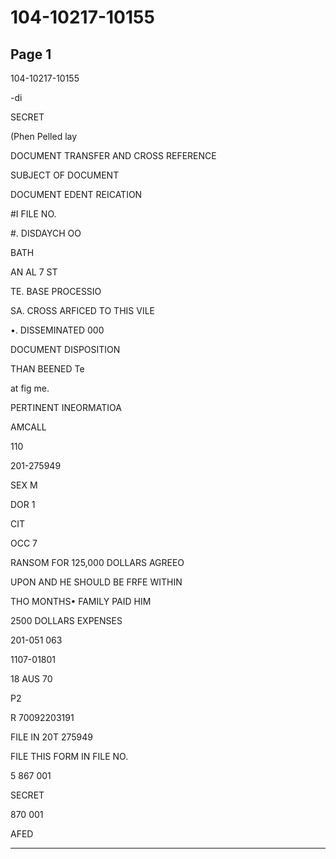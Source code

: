 # 104-10217-10155

## Page 1

104-10217-10155

-di

SECRET

(Phen Pelled lay

DOCUMENT TRANSFER AND CROSS REFERENCE

SUBJECT OF DOCUMENT

DOCUMENT EDENT REICATION

#I FILE NO.

#. DISDAYCH OO

BATH

AN AL 7 ST

TE. BASE PROCESSIO

SA. CROSS ARFICED TO THIS VILE

•. DISSEMINATED 000

DOCUMENT DISPOSITION

THAN BEENED Te

at fig me.

PERTINENT INEORMATIOA

AMCALL

110

201-275949

SEX M

DOR 1

CIT

OCC 7

RANSOM FOR 125,000 DOLLARS AGREEO

UPON AND HE SHOULD BE FRFE WITHIN

THO MONTHS• FAMILY PAID HIM

2500 DOLLARS EXPENSES

201-051 063

1107-01801

18 AUS 70

P2

R 70092203191

FILE IN 20T 275949

FILE THIS FORM IN FILE NO.

5 867 001

SECRET

870 001

AFED

---

